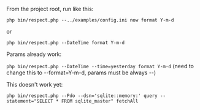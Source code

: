 From the project root, run like this:

`php bin/respect.php --../examples/config.ini now format Y-m-d`

or

`php bin/respect.php --DateTime format Y-m-d`

Params already work:

`php bin/respect.php --DateTime --time=yesterday format Y-m-d` (need to change this to --format=Y-m-d, params must be always --)

This doesn't work yet:

`php bin/respect.php --Pdo --dsn='sqlite::memory:' query --statement="SELECT * FROM sqlite_master" fetchAll`


